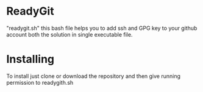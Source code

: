 # ReadyGit

"readygit.sh" this bash file helps you to add ssh and GPG key to your github account both the solution in single executable file.
# Installing
To install just clone or download the repository and then give running permission to readygith.sh

